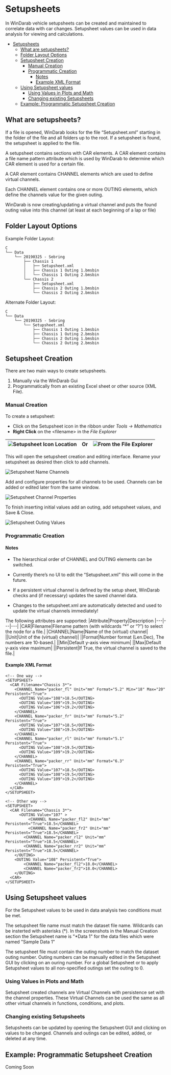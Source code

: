 # Setupsheets

In WinDarab vehicle setupsheets can be created and maintained to correlate data with car changes. Setupsheet values can be used in data analysis for viewing and calculations.

- [Setupsheets](#setupsheets)
  - [What are setupsheets?](#what-are-setupsheets)
  - [Folder Layout Options](#folder-layout-options)
  - [Setupsheet Creation](#setupsheet-creation)
    - [Manual Creation](#manual-creation)
    - [Programmatic Creation](#programmatic-creation)
      - [Notes](#notes)
      - [Example XML Format](#example-xml-format)
  - [Using Setupsheet values](#using-setupsheet-values)
    - [Using Values in Plots and Math](#using-values-in-plots-and-math)
    - [Changing existing Setupsheets](#changing-existing-setupsheets)
  - [Example: Programmatic Setupsheet Creation](#example-programmatic-setupsheet-creation)

## What are setupsheets?

If a file is opened, WinDarab looks for the file “Setupsheet.xml” starting in the folder of the file and all folders up to the root. If a setupsheet is found, the setupsheet is applied to the file.

A setupsheet contains sections with CAR elements. A CAR element contains a file name pattern attribute which is used by WinDarab to determine which CAR element is used for a certain file.

A CAR element contains CHANNEL elements which are used to define virtual channels.

Each CHANNEL element contains one or more OUTING elements, which define the channels value for the given outing.

WinDarab is now creating/updating a virtual channel and puts the found outing value into this channel (at least at each beginning of a lap or file)

## Folder Layout Options

Example Folder Layout:
```
C
└── Data
    └── 20190325 - Sebring
        ├── Chassis 1
        │   ├── Setupsheet.xml
        │   ├── Chassis 1 Outing 1.bmsbin
        │   └── Chassis 1 Outing 2.bmsbin
        └── Chassis 2
            ├── Setupsheet.xml
            ├── Chassis 2 Outing 1.bmsbin
            └── Chassis 2 Outing 2.bmsbin
```

Alternate Folder Layout:
```
C
└── Data
    └── 20190325 - Sebring
        └── Setupsheet.xml
            ├── Chassis 1 Outing 1.bmsbin
            ├── Chassis 1 Outing 2.bmsbin
            ├── Chassis 2 Outing 1.bmsbin
            └── Chassis 2 Outing 2.bmsbin
```

## Setupsheet Creation

There are two main ways to create setupsheets.

1. Manually via the WinDarab Gui
2. Programmatically from an existing Excel sheet or other source (XML File).

### Manual Creation

To create a setupsheet:

- Click on the Setupsheet icon in the ribbon under _Tools &rarr; Mathematics_
- **Right Click** on the \<filename> in the _File Explorer_

|![Setupsheet Icon Location](images/Setupsheet&#32;Open&#32;GUI.jpg)|Or|![From the File Explorer](images/File&#32;Explorer&#32;Setupsheet.jpg)|
|---|---|---|

This will open the setupsheet creation and editing interface. Rename your setupsheet as desired then click to add channels.

![Setupsheet Name Channels](images/Setupsheet&#32;Filename&#32;Add.jpg)

Add and configure properties for all channels to be used. Channels can be added or edited later from the same window.

![Setupsheet Channel Properties](images/Setupsheet&#32;Channel&#32;Properties.jpg)

To finish inserting initial values add an outing, add setupsheet values, and Save & Close.

![Setupsheet Outing Values](images/Setupsheet&#32;Outing&#32;Value&#32;Save.jpg)

### Programmatic Creation

#### Notes

- The hierarchical order of CHANNEL and OUTING elements can be switched.

- Currently there’s no UI to edit the “Setupsheet.xml” this will come in the future.

- If a persistent virtual channel is defined by the setup sheet, WinDarab checks and (if necessary) updates the saved channel data.

- Changes to the setupsheet.xml are automatically detected and used to update the virtual channels immediately!

The following attributes are supported:
|Attribute|Property|Description
|---|---|---|
|CAR|Filename|Filename pattern (with wildcards “*” or “?”) to select the node for a file.|
|CHANNEL|Name|Name of the (virtual) channel|
||Unit|Unit of the (virtual) channel)|
||Format|Number format (Len.Dec), The numbers are 10-based.|
||Min|Default y-axis view minimum|
||Max|Default y-axis view maximum|
||Persistent|If True, the virtual channel is saved to the file.|

#### Example XML Format

```
<!-- One way -->
<SETUPSHEET>
  <CAR Filename="Chassis 3*">
    <CHANNEL Name="packer_fl" Unit="mm" Format="5.2" Min="18" Max="20" Persistent="True">
      <OUTING Value="108">18.5</OUTING>
      <OUTING Value="109">19.3</OUTING>
      <OUTING Value="106">19.2</OUTING>
    </CHANNEL>
    <CHANNEL Name="packer_fr" Unit="mm" Format="5.2" Persistent="True">
      <OUTING Value="107">18.5</OUTING>
      <OUTING Value="108">19.5</OUTING>
    </CHANNEL>
    <CHANNEL Name="packer_rl" Unit="mm" Format="5.1" Persistent="True">
      <OUTING Value="108">19.5</OUTING>
      <OUTING Value="109">19.2</OUTING>
    </CHANNEL>
    <CHANNEL Name="packer_rr" Unit="mm" Format="6.3" Persistent="True">
      <OUTING Value="107">18.5</OUTING>
      <OUTING Value="108">19.5</OUTING>
      <OUTING Value="109">19.2</OUTING>
    </CHANNEL>
  </CAR>
</SETUPSHEET>
```

```
<!-- Other way -->
<SETUPSHEET>
  <CAR Filename="Chassis 3*">
	  <OUTING Value="107" >
		  <CHANNEL Name="packer_fl2" Unit="mm" Persistent="True">18.5</CHANNEL>
		  <CHANNEL Name="packer_fr2" Unit="mm" Persistent="True">18.5</CHANNEL>
  		<CHANNEL Name="packer_rl2" Unit="mm" Persistent="True">18.5</CHANNEL>
  		<CHANNEL Name="packer_rr2" Unit="mm" Persistent="True">18.5</CHANNEL>
  	</OUTING>
  	<OUTING Value="108" Persistent="True">
  		<CHANNEL Name="packer_fl2">18.0</CHANNEL>
  		<CHANNEL Name="packer_fr2">18.0</CHANNEL>
    </OUTING>
  <CAR>
</SETUPSHEET>
```

## Using Setupsheet values

For the Setupsheet values to be used in data analysis two conditions must be met.

The setupsheet file name must match the dataset file name. Wildcards can be insterted with asterisks (*). In the screenshots in the Manual Creation section the Setupsheet name is "*Data 1" for the data files which were named "Sample Data 1"

The setupsheet file must contain the outing number to match the dataset outing number. Outing numbers can be manually edited in the Setupsheet GUI by clicking on an ouring number. For a global Setupsheet or to apply Setupsheet values to all non-specified outings set the outing to 0.

### Using Values in Plots and Math

Setupsheet created channels are Virtual Channels with persistence set with the channel properties. These Virtual Channels can be used the same as all other virtual channels in functions, conditions, and plots.

### Changing existing Setupsheets

Setupsheets can be updated by opening the Setupsheet GUI and clicking on values to be changed. Channels and outings can be edited, added, or deleted at any time.

## Example: Programmatic Setupsheet Creation

Coming Soon
